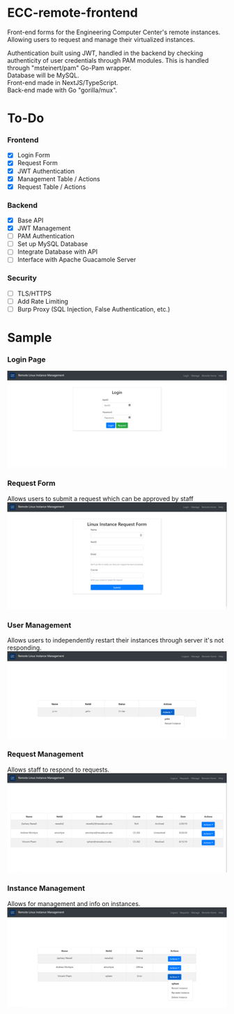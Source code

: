 # ECC-remote-frontend
Front-end forms for the Engineering Computer Center's remote instances. Allowing users to request and manage their virtualized instances.

Authentication built using JWT, handled in the backend by checking authenticity of user credentials through PAM modules. This is handled through "msteinert/pam" Go-Pam wrapper.  
Database will be MySQL.  
Front-end made in NextJS/TypeScript.  
Back-end made with Go "gorilla/mux".  

# To-Do
### Frontend
- [x] Login Form
- [x] Request Form
- [x] JWT Authentication
- [x] Management Table / Actions
- [x] Request Table / Actions

### Backend
- [x] Base API
- [x] JWT Management
- [ ] PAM Authentication
- [ ] Set up MySQL Database
- [ ] Integrate Database with API
- [ ] Interface with Apache Guacamole Server

### Security
- [ ] TLS/HTTPS
- [ ] Add Rate Limiting
- [ ] Burp Proxy (SQL Injection, False Authentication, etc.)

# Sample
### Login Page
![Login Page](sample/login.png)
### Request Form
Allows users to submit a request which can be approved by staff  
![Request Form Page](sample/requestform.png)
### User Management
Allows users to independently restart their instances through server it's not responding.  
![User Management](sample/usermanagement.png)
### Request Management
Allows staff to respond to requests.  
![Request Management](sample/requestmanagement.png)
### Instance Management
Allows for management and info on instances.  
![Instance Management](sample/instancemanagement.png)
